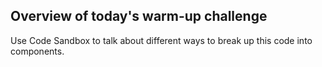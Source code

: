 ## Overview of today's warm-up challenge

Use Code Sandbox to talk about different ways to break up this code into components. 